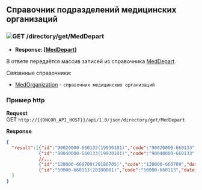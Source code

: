 ## Справочник подразделений медицинских организаций

### ![GET](../../../../img/get.png) /directory/get/MedDepart
* **Response: [[MedDepart](../../../../types/types.md#com.siams.med.api.MedDepart)]**

В ответе передаётся массив записей из справочника [MedDepart](../../../../types/types.md#com.siams.med.api.MedDepart).

Связанные справочники:
* [MedOrganization](methods/directory/get/MedOrganization/index.md) - `cправочник медицинских организаций ` 
### Пример http

**Request**  
GET `http://{{ONCOR_API_HOST}}/api/1.0/json/directory/get/MedDepart`

**Response**
```json
{
  "result":[{"id":"90020000-660133(19930101)","code":"90020000-660133","date_range":["19930101","20141231"],"name":"Хирургическое","depart_code":"90020000","med_org_code":"660133","name_full":"Хирургическое отделение","name_short":"Хирургическое","type_help":"3"},
            {"id":"90040000-660133(19930101)","code":"90040000-660133","date_range":["19930101","20141231"],"name":"Ортопедическое","depart_code":"90040000","med_org_code":"660133","name_full":"Ортопедическое отделение","name_short":"Ортопедическое","type_help":"3"},
            //...
            {"id":"120000-660709(20180705)","code":"120000-660709","date_range":["20180705","29991231"],"name":"Детское фтизиатрическое отделение № 2","depart_code":"120000","med_org_code":"660709","name_full":"Детское фтизиатрическое отделение № 2 , г. Екатеринбург, Сибирский тракт, д. 8, литер 21","name_short":"Детское фтизиатрическое отделение № 2","type_help":"1"},
            {"id":"50000-660113(20180801)","code":"50000-660113","date_range":["20180801","29991231"],"name":"Неврологическое № 2","depart_code":"50000","med_org_code":"660113","name_full":"Неврологическое отделение № 2","name_short":"Неврологическое № 2","type_help":"1"}
  ]
}
```

